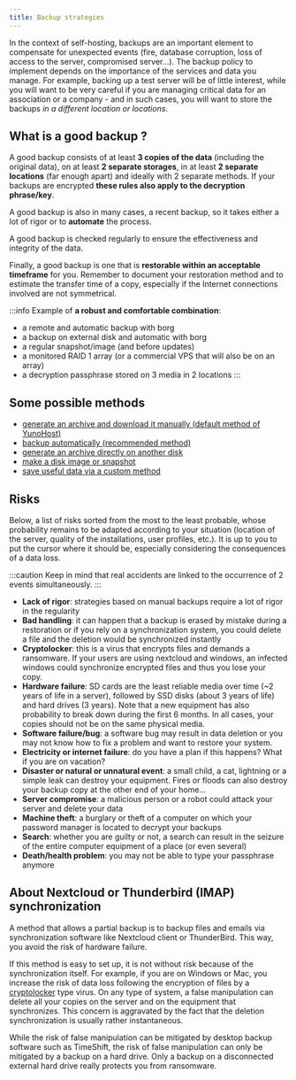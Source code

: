 ```yaml
---
title: Backup strategies
---
```


In the context of self-hosting, backups are an important element to compensate for unexpected events (fire, database corruption, loss of access to the server, compromised server...). The backup policy to implement depends on the importance of the services and data you manage. For example, backing up a test server will be of little interest, while you will want to be very careful if you are managing critical data for an association or a company - and in such cases, you will want to store the backups *in a different location or locations*.

## What is a good backup ?

A good backup consists of at least **3 copies of the data** (including the original data), on at least **2 separate storages**, in at least **2 separate locations** (far enough apart) and ideally with 2 separate methods. If your backups are encrypted **these rules also apply to the decryption phrase/key**.

A good backup is also in many cases, a recent backup, so it takes either a lot of rigor or to **automate** the process.

A good backup is checked regularly to ensure the effectiveness and integrity of the data.

Finally, a good backup is one that is **restorable within an acceptable timeframe** for you. Remember to document your restoration method and to estimate the transfer time of a copy, especially if the Internet connections involved are not symmetrical.

:::info
Example of **a robust and comfortable combination**:

- a remote and automatic backup with borg
- a backup on external disk and automatic with borg
- a regular snapshot/image (and before updates)
- a monitored RAID 1 array (or a commercial VPS that will also be on an array)
- a decryption passphrase stored on 3 media in 2 locations
:::

## Some possible methods

- [generate an archive and download it manually (default method of YunoHost)](/backup#manual-backup)
- [backup automatically (recommended method)](/backup#automatic-or-remote-backup)
- [generate an archive directly on another disk](/administer/tutorials/external_storage)
- [make a disk image or snapshot](/administer/backups/clone_filesystem)
- [save useful data via a custom method](/administer/backup/custom_backup_methods)

## Risks

Below, a list of risks sorted from the most to the least probable, whose probability remains to be adapted according to your situation (location of the server, quality of the installations, user profiles, etc.). It is up to you to put the cursor where it should be, especially considering the consequences of a data loss.

:::caution
Keep in mind that real accidents are linked to the occurrence of 2 events simultaneously.
:::

- **Lack of rigor**: strategies based on manual backups require a lot of rigor in the regularity
- **Bad handling**: it can happen that a backup is erased by mistake during a restoration or if you rely on a synchronization system, you could delete a file and the deletion would be synchronized instantly
- **Cryptolocker**: this is a virus that encrypts files and demands a ransomware. If your users are using nextcloud and windows, an infected windows could synchronize encrypted files and thus you lose your copy.
- **Hardware failure**: SD cards are the least reliable media over time (~2 years of life in a server), followed by SSD disks (about 3 years of life) and hard drives (3 years). Note that a new equipment has also probability to break down during the first 6 months. In all cases, your copies should not be on the same physical media.
- **Software failure/bug**: a software bug may result in data deletion or you may not know how to fix a problem and want to restore your system.
- **Electricity or internet failure**: do you have a plan if this happens? What if you are on vacation?
- **Disaster or natural or unnatural event**: a small child, a cat, lightning or a simple leak can destroy your equipment. Fires or floods can also destroy your backup copy at the other end of your home...
- **Server compromise**: a malicious person or a robot could attack your server and delete your data
- **Machine theft**: a burglary or theft of a computer on which your password manager is located to decrypt your backups
- **Search**: whether you are guilty or not, a search can result in the seizure of the entire computer equipment of a place (or even several)
- **Death/health problem**: you may not be able to type your passphrase anymore

## About Nextcloud or Thunderbird (IMAP) synchronization

A method that allows a partial backup is to backup files and emails via synchronization software like Nextcloud client or ThunderBird. This way, you avoid the risk of hardware failure.

If this method is easy to set up, it is not without risk because of the synchronization itself. For example, if you are on Windows or Mac, you increase the risk of data loss following the encryption of files by a [cryptolocker](https://en.wikipedia.org/wiki/Ransomware) type virus. On any type of system, a false manipulation can delete all your copies on the server and on the equipment that synchronizes. This concern is aggravated by the fact that the deletion synchronization is usually rather instantaneous.

While the risk of false manipulation can be mitigated by desktop backup software such as TimeShift, the risk of false manipulation can only be mitigated by a backup on a hard drive. Only a backup on a disconnected external hard drive really protects you from ransomware.
